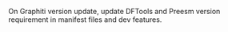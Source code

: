 
On Graphiti version update, update DFTools and Preesm version requirement in manifest files and dev features.

